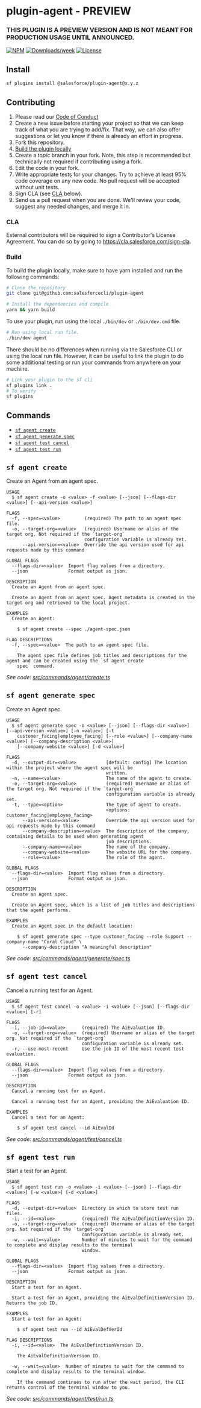 # plugin-agent - PREVIEW

### THIS PLUGIN IS A PREVIEW VERSION AND IS NOT MEANT FOR PRODUCTION USAGE UNTIL ANNOUNCED.

[![NPM](https://img.shields.io/npm/v/@salesforce/plugin-agent.svg?label=@salesforce/plugin-agent)](https://www.npmjs.com/package/@salesforce/plugin-agent) [![Downloads/week](https://img.shields.io/npm/dw/@salesforce/plugin-agent.svg)](https://npmjs.org/package/@salesforce/plugin-agent) [![License](https://img.shields.io/badge/License-BSD%203--Clause-brightgreen.svg)](https://raw.githubusercontent.com/salesforcecli/plugin-agent/main/LICENSE.txt)

## Install

```bash
sf plugins install @salesforce/plugin-agent@x.y.z
```

## Contributing

1. Please read our [Code of Conduct](CODE_OF_CONDUCT.md)
2. Create a new issue before starting your project so that we can keep track of
   what you are trying to add/fix. That way, we can also offer suggestions or
   let you know if there is already an effort in progress.
3. Fork this repository.
4. [Build the plugin locally](#build)
5. Create a _topic_ branch in your fork. Note, this step is recommended but technically not required if contributing using a fork.
6. Edit the code in your fork.
7. Write appropriate tests for your changes. Try to achieve at least 95% code coverage on any new code. No pull request will be accepted without unit tests.
8. Sign CLA (see [CLA](#cla) below).
9. Send us a pull request when you are done. We'll review your code, suggest any needed changes, and merge it in.

### CLA

External contributors will be required to sign a Contributor's License
Agreement. You can do so by going to https://cla.salesforce.com/sign-cla.

### Build

To build the plugin locally, make sure to have yarn installed and run the following commands:

```bash
# Clone the repository
git clone git@github.com:salesforcecli/plugin-agent

# Install the dependencies and compile
yarn && yarn build
```

To use your plugin, run using the local `./bin/dev` or `./bin/dev.cmd` file.

```bash
# Run using local run file.
./bin/dev agent
```

There should be no differences when running via the Salesforce CLI or using the local run file. However, it can be useful to link the plugin to do some additional testing or run your commands from anywhere on your machine.

```bash
# Link your plugin to the sf cli
sf plugins link .
# To verify
sf plugins
```

## Commands

<!-- commands -->

- [`sf agent create`](#sf-agent-create)
- [`sf agent generate spec`](#sf-agent-generate-spec)
- [`sf agent test cancel`](#sf-agent-test-cancel)
- [`sf agent test run`](#sf-agent-test-run)

## `sf agent create`

Create an Agent from an agent spec.

```
USAGE
  $ sf agent create -o <value> -f <value> [--json] [--flags-dir <value>] [--api-version <value>]

FLAGS
  -f, --spec=<value>         (required) The path to an agent spec file.
  -o, --target-org=<value>   (required) Username or alias of the target org. Not required if the `target-org`
                             configuration variable is already set.
      --api-version=<value>  Override the api version used for api requests made by this command

GLOBAL FLAGS
  --flags-dir=<value>  Import flag values from a directory.
  --json               Format output as json.

DESCRIPTION
  Create an Agent from an agent spec.

  Create an Agent from an agent spec. Agent metadata is created in the target org and retrieved to the local project.

EXAMPLES
  Create an Agent:

    $ sf agent create --spec ./agent-spec.json

FLAG DESCRIPTIONS
  -f, --spec=<value>  The path to an agent spec file.

    The agent spec file defines job titles and descriptions for the agent and can be created using the `sf agent create
    spec` command.
```

_See code: [src/commands/agent/create.ts](https://github.com/salesforcecli/plugin-agent/blob/1.2.0/src/commands/agent/create.ts)_

## `sf agent generate spec`

Create an Agent spec.

```
USAGE
  $ sf agent generate spec -o <value> [--json] [--flags-dir <value>] [--api-version <value>] [-n <value>] [-t
    customer_facing|employee_facing] [--role <value>] [--company-name <value>] [--company-description <value>]
    [--company-website <value>] [-d <value>]

FLAGS
  -d, --output-dir=<value>           [default: config] The location within the project where the agent spec will be
                                     written.
  -n, --name=<value>                 The name of the agent to create.
  -o, --target-org=<value>           (required) Username or alias of the target org. Not required if the `target-org`
                                     configuration variable is already set.
  -t, --type=<option>                The type of agent to create.
                                     <options: customer_facing|employee_facing>
      --api-version=<value>          Override the api version used for api requests made by this command
      --company-description=<value>  The description of the company, containing details to be used when generating agent
                                     job descriptions.
      --company-name=<value>         The name of the company.
      --company-website=<value>      The website URL for the company.
      --role=<value>                 The role of the agent.

GLOBAL FLAGS
  --flags-dir=<value>  Import flag values from a directory.
  --json               Format output as json.

DESCRIPTION
  Create an Agent spec.

  Create an Agent spec, which is a list of job titles and descriptions that the agent performs.

EXAMPLES
  Create an Agent spec in the default location:

    $ sf agent generate spec --type customer_facing --role Support --company-name "Coral Cloud" \
      --company-description "A meaningful description"
```

_See code: [src/commands/agent/generate/spec.ts](https://github.com/salesforcecli/plugin-agent/blob/1.2.0/src/commands/agent/generate/spec.ts)_

## `sf agent test cancel`

Cancel a running test for an Agent.

```
USAGE
  $ sf agent test cancel -o <value> -i <value> [--json] [--flags-dir <value>] [-r]

FLAGS
  -i, --job-id=<value>      (required) The AiEvaluation ID.
  -o, --target-org=<value>  (required) Username or alias of the target org. Not required if the `target-org`
                            configuration variable is already set.
  -r, --use-most-recent     Use the job ID of the most recent test evaluation.

GLOBAL FLAGS
  --flags-dir=<value>  Import flag values from a directory.
  --json               Format output as json.

DESCRIPTION
  Cancel a running test for an Agent.

  Cancel a running test for an Agent, providing the AiEvaluation ID.

EXAMPLES
  Cancel a test for an Agent:

    $ sf agent test cancel --id AiEvalId
```

_See code: [src/commands/agent/test/cancel.ts](https://github.com/salesforcecli/plugin-agent/blob/1.2.0/src/commands/agent/test/cancel.ts)_

## `sf agent test run`

Start a test for an Agent.

```
USAGE
  $ sf agent test run -o <value> -i <value> [--json] [--flags-dir <value>] [-w <value>] [-d <value>]

FLAGS
  -d, --output-dir=<value>  Directory in which to store test run files.
  -i, --id=<value>          (required) The AiEvalDefinitionVersion ID.
  -o, --target-org=<value>  (required) Username or alias of the target org. Not required if the `target-org`
                            configuration variable is already set.
  -w, --wait=<value>        Number of minutes to wait for the command to complete and display results to the terminal
                            window.

GLOBAL FLAGS
  --flags-dir=<value>  Import flag values from a directory.
  --json               Format output as json.

DESCRIPTION
  Start a test for an Agent.

  Start a test for an Agent, providing the AiEvalDefinitionVersion ID. Returns the job ID.

EXAMPLES
  Start a test for an Agent:

    $ sf agent test run --id AiEvalDefVerId

FLAG DESCRIPTIONS
  -i, --id=<value>  The AiEvalDefinitionVersion ID.

    The AiEvalDefinitionVersion ID.

  -w, --wait=<value>  Number of minutes to wait for the command to complete and display results to the terminal window.

    If the command continues to run after the wait period, the CLI returns control of the terminal window to you.
```

_See code: [src/commands/agent/test/run.ts](https://github.com/salesforcecli/plugin-agent/blob/1.2.0/src/commands/agent/test/run.ts)_

<!-- commandsstop -->
